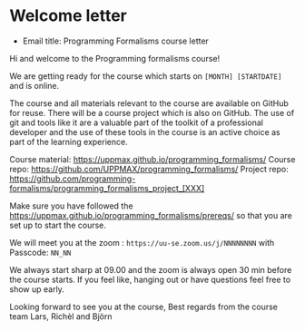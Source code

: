 # Welcome letter

- Email title: Programming Formalisms course letter

<!-- markdownlint-disable MD013 --><!-- Email text will not be split up over lines for easy copy-pasting, hence will break 80 characters per line -->

Hi and welcome to the Programming formalisms course!

We are getting ready for the course which starts on `[MONTH] [STARTDATE]` and is online.

The course and all materials relevant to the course are available on GitHub for reuse. There will be a course project which is also on GitHub. The use of git and tools like it are a valuable part of the toolkit of a professional developer and the use of these tools in the course is an active choice as part of the learning experience.

Course material: https://uppmax.github.io/programming_formalisms/
Course repo: https://github.com/UPPMAX/programming_formalisms/
Project repo: https://github.com/programming-formalisms/programming_formalisms_project_[XXX]

Make sure you have followed the https://uppmax.github.io/programming_formalisms/prereqs/ so that you are set up to start the course.

We will meet you at the zoom :
`https://uu-se.zoom.us/j/NNNNNNNN`
with Passcode: `NN_NN`

We always start sharp at 09.00 and the zoom is always open 30 min before the course starts. If you feel like, hanging out or have questions feel free to show up early.

Looking forward to see you at the course,
Best regards from the course team
Lars, Richèl and Björn

<!-- markdownlint-enable MD013 -->
